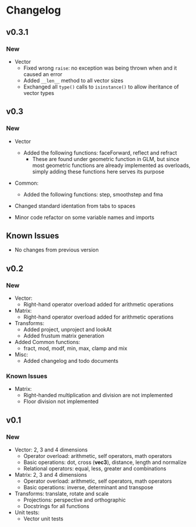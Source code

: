# Changelog

## v0.3.1

### New

- Vector
    - Fixed wrong `raise`: no exception was being thrown when and it caused an error
    - Added `__len__` method to all vector sizes
    - Exchanged all `type()` calls to `isinstance()` to allow iheritance of vector types

## v0.3

### New

- Vector
    - Added the following functions: faceForward, reflect and refract
        - These are found under geometric function in GLM, but since most geometric functions are already implemented as overloads, simply adding these functions here serves its purpose
- Common:
    - Added the following functions: step, smoothstep and fma

- Changed standard identation from tabs to spaces    
- Minor code refactor on some variable names and imports

## Known Issues

- No changes from previous version

## v0.2

### New

- Vector:
    - Right-hand operator overload added for arithmetic operations
- Matrix:
    - Right-hand operator overload added for arithmetic operations
- Transforms:
    - Added project, unproject and lookAt
    - Added frustum matrix generation
- Added Common functions:
    - fract, mod, modf, min, max, clamp and mix
- Misc:
    - Added changelog and todo documents

### Known Issues

- Matrix:
    - Right-handed multiplication and division are not implemented
    - Floor division not implemented

## v0.1

### New

- Vector: 2, 3 and 4 dimensions
    - Operator overload: arithmetic, self operators, math operators
    - Basic operations: dot, cross (__vec3__), distance, length and normalize
    - Relational operators: equal, less, greater and combinations
- Matrix: 2, 3 and 4 dimensions
    - Operator overload: arithmetic, self operators, math operators
    - Basic operations: inverse, determinant and transpose
- Transforms: translate, rotate and scale
    - Projections: perspective and orthographic
    - Docstrings for all functions
- Unit tests:
    - Vector unit tests